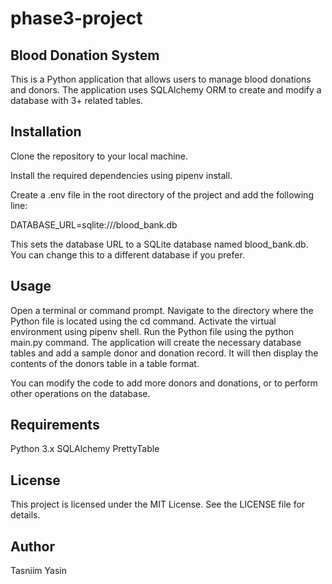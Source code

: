 # phase3-project

## Blood Donation System

This is a Python application that allows users to manage blood donations and donors. The application uses SQLAlchemy ORM to create and modify a database with 3+ related tables.

## Installation
Clone the repository to your local machine.

Install the required dependencies using pipenv install.

Create a .env file in the root directory of the project and add the following line:

DATABASE_URL=sqlite:///blood_bank.db

This sets the database URL to a SQLite database named blood_bank.db. You can change this to a different database if you prefer.

## Usage
Open a terminal or command prompt.
Navigate to the directory where the Python file is located using the cd command.
Activate the virtual environment using pipenv shell.
Run the Python file using the python main.py command.
The application will create the necessary database tables and add a sample donor and donation record. It will then display the contents of the donors table in a table format.

You can modify the code to add more donors and donations, or to perform other operations on the database.

## Requirements
Python 3.x
SQLAlchemy
PrettyTable

## License
This project is licensed under the MIT License. See the LICENSE file for details.

## Author
Tasniim Yasin